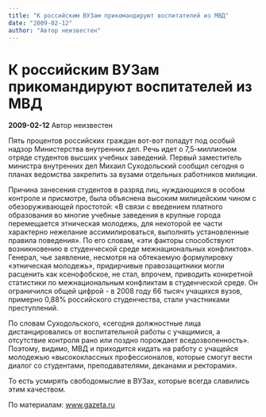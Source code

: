 ```yaml
---
title: "К российским ВУЗам прикомандируют воспитателей из МВД"
date: "2009-02-12"
author: "Автор неизвестен"
---
```


# К российским ВУЗам прикомандируют воспитателей из МВД

**2009-02-12** Автор неизвестен

Пять процентов российских граждан вот-вот попадут под особый надзор Министерства внутренних дел. Речь идет о 7,5-миллионом отряде студентов высших учебных заведений. Первый заместитель министра внутренних дел Михаил Суходольский сообщил сегодня о планах ведомства закрепить за вузами отдельных работников милиции.

Причина занесения студентов в разряд лиц, нуждающихся в особом контроле и присмотре, была объяснена высоким милицейским чином с обезоруживающей простотой: «В связи с введением платного образования во многие учебные заведения в крупные города перемещается этническая молодежь, для некоторой ее части характерно нежелание ассимилироваться, выполнять установленные правила поведения». По его словам, «эти факторы способствуют возникновению в студенческой среде межнациональных конфликтов». Генерал, чье заявление, несмотря на обтекаемую формулировку «этническая молодежь», придирчивые правозащитники могли расценить как ксенофобское, не стал, впрочем, приводить конкретной статистики по межнациональным конфликтам в студенческой среде. Он ограничился общей цифрой - в 2008 году 66 тысяч учащихся вузов, примерно 0,88% российского студенчества, стали участниками преступлений.

По словам Суходольского, «сегодня должностные лица дистанцировались от воспитательной работы с учащимися, а отсутствие контроля рано или поздно порождает вседозволенность». Поэтому, видимо, МВД и приходится кидать на работу с учащейся молодежью «высококлассных профессионалов, которые смогут вести диалог со студентами, преподавателями, деканами и ректорами».

То есть усмирять свободомыслие в ВУЗах, которые всегда славились этим качеством.

По материалам: www.gazeta.ru